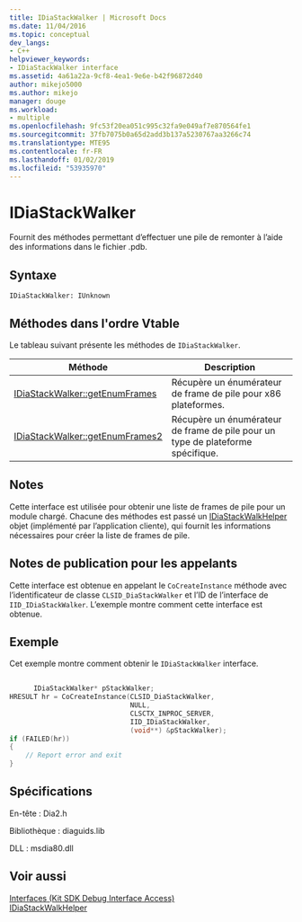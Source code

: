 ```yaml
---
title: IDiaStackWalker | Microsoft Docs
ms.date: 11/04/2016
ms.topic: conceptual
dev_langs:
- C++
helpviewer_keywords:
- IDiaStackWalker interface
ms.assetid: 4a61a22a-9cf8-4ea1-9e6e-b42f96872d40
author: mikejo5000
ms.author: mikejo
manager: douge
ms.workload:
- multiple
ms.openlocfilehash: 9fc53f20ea051c995c32fa9e049af7e870564fe1
ms.sourcegitcommit: 37fb7075b0a65d2add3b137a5230767aa3266c74
ms.translationtype: MTE95
ms.contentlocale: fr-FR
ms.lasthandoff: 01/02/2019
ms.locfileid: "53935970"
---
```

# <a name="idiastackwalker"></a>IDiaStackWalker
Fournit des méthodes permettant d’effectuer une pile de remonter à l’aide des informations dans le fichier .pdb.  
  
## <a name="syntax"></a>Syntaxe  
  
```  
IDiaStackWalker: IUnknown  
```  
  
## <a name="methods-in-vtable-order"></a>Méthodes dans l'ordre Vtable  
 Le tableau suivant présente les méthodes de `IDiaStackWalker`.  
  
|Méthode|Description|  
|------------|-----------------|  
|[IDiaStackWalker::getEnumFrames](../../debugger/debug-interface-access/idiastackwalker-getenumframes.md)|Récupère un énumérateur de frame de pile pour x86 plateformes.|  
|[IDiaStackWalker::getEnumFrames2](../../debugger/debug-interface-access/idiastackwalker-getenumframes2.md)|Récupère un énumérateur de frame de pile pour un type de plateforme spécifique.|  
  
## <a name="remarks"></a>Notes  
 Cette interface est utilisée pour obtenir une liste de frames de pile pour un module chargé. Chacune des méthodes est passé un [IDiaStackWalkHelper](../../debugger/debug-interface-access/idiastackwalkhelper.md) objet (implémenté par l’application cliente), qui fournit les informations nécessaires pour créer la liste de frames de pile.  
  
## <a name="notes-for-callers"></a>Notes de publication pour les appelants  
 Cette interface est obtenue en appelant le `CoCreateInstance` méthode avec l’identificateur de classe `CLSID_DiaStackWalker` et l’ID de l’interface de `IID_IDiaStackWalker`. L’exemple montre comment cette interface est obtenue.  
  
## <a name="example"></a>Exemple  
 Cet exemple montre comment obtenir le `IDiaStackWalker` interface.  
  
```C++  
  
      IDiaStackWalker* pStackWalker;  
HRESULT hr = CoCreateInstance(CLSID_DiaStackWalker,  
                              NULL,  
                              CLSCTX_INPROC_SERVER,  
                              IID_IDiaStackWalker,  
                              (void**) &pStackWalker);  
if (FAILED(hr))  
{  
    // Report error and exit  
}  
```  
  
## <a name="requirements"></a>Spécifications  
 En-tête : Dia2.h  
  
 Bibliothèque : diaguids.lib  
  
 DLL : msdia80.dll  
  
## <a name="see-also"></a>Voir aussi  
 [Interfaces (Kit SDK Debug Interface Access)](../../debugger/debug-interface-access/interfaces-debug-interface-access-sdk.md)   
 [IDiaStackWalkHelper](../../debugger/debug-interface-access/idiastackwalkhelper.md)